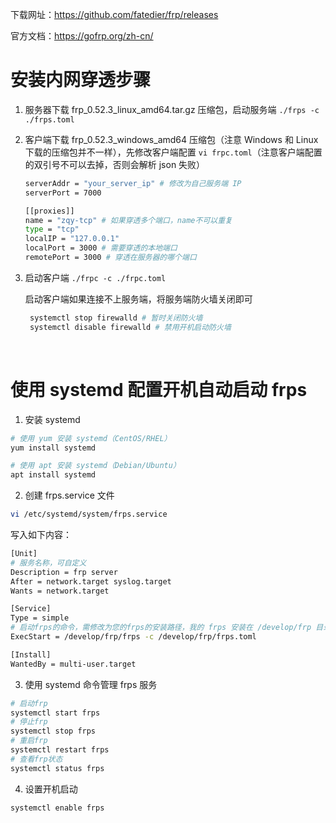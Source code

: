下载网址：https://github.com/fatedier/frp/releases

官方文档：https://gofrp.org/zh-cn/



# 安装内网穿透步骤

1. 服务器下载 frp_0.52.3_linux_amd64.tar.gz 压缩包，启动服务端 `./frps -c ./frps.toml `

2. 客户端下载 frp_0.52.3_windows_amd64 压缩包（注意 Windows 和 Linux 下载的压缩包并不一样），先修改客户端配置 `vi frpc.toml`（注意客户端配置的双引号不可以去掉，否则会解析 json 失败）

   ```bash
   serverAddr = "your_server_ip" # 修改为自己服务端 IP
   serverPort = 7000

   [[proxies]]
   name = "zqy-tcp" # 如果穿透多个端口，name不可以重复
   type = "tcp"
   localIP = "127.0.0.1"
   localPort = 3000 # 需要穿透的本地端口
   remotePort = 3000 # 穿透在服务器的哪个端口

   ```

3. 启动客户端 `./frpc -c ./frpc.toml`

   启动客户端如果连接不上服务端，将服务端防火墙关闭即可

   ```bash
    systemctl stop firewalld # 暂时关闭防火墙
    systemctl disable firewalld # 禁用开机启动防火墙
   ```

   ​



# 使用 systemd 配置开机自动启动 frps



1. 安装 systemd

```bash
# 使用 yum 安装 systemd（CentOS/RHEL）
yum install systemd

# 使用 apt 安装 systemd（Debian/Ubuntu）
apt install systemd
```



2. 创建 frps.service 文件

```bash
vi /etc/systemd/system/frps.service
```

写入如下内容：

```bash
[Unit]
# 服务名称，可自定义
Description = frp server
After = network.target syslog.target
Wants = network.target

[Service]
Type = simple
# 启动frps的命令，需修改为您的frps的安装路径，我的 frps 安装在 /develop/frp 目录下
ExecStart = /develop/frp/frps -c /develop/frp/frps.toml

[Install]
WantedBy = multi-user.target
```



3. 使用 systemd 命令管理 frps 服务

```bash
# 启动frp
systemctl start frps
# 停止frp
systemctl stop frps
# 重启frp
systemctl restart frps
# 查看frp状态
systemctl status frps
```



4. 设置开机启动

```bash
systemctl enable frps
```

